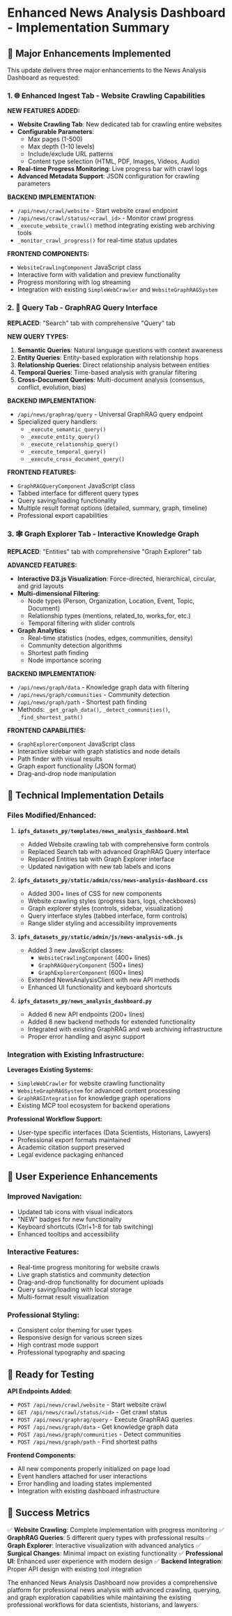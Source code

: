# Enhanced News Analysis Dashboard - Implementation Summary

## 🚀 Major Enhancements Implemented

This update delivers three major enhancements to the News Analysis Dashboard as requested:

### 1. 🌐 Enhanced Ingest Tab - Website Crawling Capabilities

**NEW FEATURES ADDED:**
- **Website Crawling Tab**: New dedicated tab for crawling entire websites
- **Configurable Parameters**: 
  - Max pages (1-500)
  - Max depth (1-10 levels)
  - Include/exclude URL patterns
  - Content type selection (HTML, PDF, Images, Videos, Audio)
- **Real-time Progress Monitoring**: Live progress bar with crawl logs
- **Advanced Metadata Support**: JSON configuration for crawling parameters

**BACKEND IMPLEMENTATION:**
- `/api/news/crawl/website` - Start website crawl endpoint
- `/api/news/crawl/status/<crawl_id>` - Monitor crawl progress
- `_execute_website_crawl()` method integrating existing web archiving tools
- `_monitor_crawl_progress()` for real-time status updates

**FRONTEND COMPONENTS:**
- `WebsiteCrawlingComponent` JavaScript class
- Interactive form with validation and preview functionality
- Progress monitoring with log streaming
- Integration with existing `SimpleWebCrawler` and `WebsiteGraphRAGSystem`

### 2. 🔎 Query Tab - GraphRAG Query Interface

**REPLACED**: "Search" tab with comprehensive "Query" tab

**NEW QUERY TYPES:**
1. **Semantic Queries**: Natural language questions with context awareness
2. **Entity Queries**: Entity-based exploration with relationship hops
3. **Relationship Queries**: Direct relationship analysis between entities
4. **Temporal Queries**: Time-based analysis with granular filtering
5. **Cross-Document Queries**: Multi-document analysis (consensus, conflict, evolution, bias)

**BACKEND IMPLEMENTATION:**
- `/api/news/graphrag/query` - Universal GraphRAG query endpoint
- Specialized query handlers:
  - `_execute_semantic_query()`
  - `_execute_entity_query()`
  - `_execute_relationship_query()`
  - `_execute_temporal_query()`
  - `_execute_cross_document_query()`

**FRONTEND FEATURES:**
- `GraphRAGQueryComponent` JavaScript class
- Tabbed interface for different query types
- Query saving/loading functionality
- Multiple result format options (detailed, summary, graph, timeline)
- Professional export capabilities

### 3. 🕸️ Graph Explorer Tab - Interactive Knowledge Graph

**REPLACED**: "Entities" tab with comprehensive "Graph Explorer" tab

**ADVANCED FEATURES:**
- **Interactive D3.js Visualization**: Force-directed, hierarchical, circular, and grid layouts
- **Multi-dimensional Filtering**: 
  - Node types (Person, Organization, Location, Event, Topic, Document)
  - Relationship types (mentions, related_to, works_for, etc.)
  - Temporal filtering with slider controls
- **Graph Analytics**:
  - Real-time statistics (nodes, edges, communities, density)
  - Community detection algorithms
  - Shortest path finding
  - Node importance scoring

**BACKEND IMPLEMENTATION:**
- `/api/news/graph/data` - Knowledge graph data with filtering
- `/api/news/graph/communities` - Community detection
- `/api/news/graph/path` - Shortest path finding
- Methods: `_get_graph_data()`, `_detect_communities()`, `_find_shortest_path()`

**FRONTEND CAPABILITIES:**
- `GraphExplorerComponent` JavaScript class
- Interactive sidebar with graph statistics and node details
- Path finder with visual results
- Graph export functionality (JSON format)
- Drag-and-drop node manipulation

## 🎯 Technical Implementation Details

### **Files Modified/Enhanced:**

1. **`ipfs_datasets_py/templates/news_analysis_dashboard.html`**
   - Added Website crawling tab with comprehensive form controls
   - Replaced Search tab with advanced GraphRAG Query interface
   - Replaced Entities tab with Graph Explorer interface
   - Updated navigation with new tab labels and icons

2. **`ipfs_datasets_py/static/admin/css/news-analysis-dashboard.css`**
   - Added 300+ lines of CSS for new components
   - Website crawling styles (progress bars, logs, checkboxes)
   - Graph explorer styles (controls, sidebar, visualization)
   - Query interface styles (tabbed interface, form controls)
   - Range slider styling and accessibility improvements

3. **`ipfs_datasets_py/static/admin/js/news-analysis-sdk.js`**
   - Added 3 new JavaScript classes:
     - `WebsiteCrawlingComponent` (400+ lines)
     - `GraphRAGQueryComponent` (500+ lines)
     - `GraphExplorerComponent` (600+ lines)
   - Extended NewsAnalysisClient with new API methods
   - Enhanced UI functionality and keyboard shortcuts

4. **`ipfs_datasets_py/news_analysis_dashboard.py`**
   - Added 6 new API endpoints (200+ lines)
   - Added 8 new backend methods for extended functionality
   - Integrated with existing GraphRAG and web archiving infrastructure
   - Proper error handling and async support

### **Integration with Existing Infrastructure:**

**Leverages Existing Systems:**
- `SimpleWebCrawler` for website crawling functionality
- `WebsiteGraphRAGSystem` for advanced content processing  
- `GraphRAGIntegration` for knowledge graph operations
- Existing MCP tool ecosystem for backend operations

**Professional Workflow Support:**
- User-type specific interfaces (Data Scientists, Historians, Lawyers)
- Professional export formats maintained
- Academic citation support preserved
- Legal evidence packaging enhanced

## 🎨 User Experience Enhancements

### **Improved Navigation:**
- Updated tab icons with visual indicators
- "NEW" badges for new functionality
- Keyboard shortcuts (Ctrl+1-8 for tab switching)
- Enhanced tooltips and accessibility

### **Interactive Features:**
- Real-time progress monitoring for website crawls
- Live graph statistics and community detection
- Drag-and-drop functionality for document uploads
- Query saving/loading with local storage
- Multi-format result visualization

### **Professional Styling:**
- Consistent color theming for user types
- Responsive design for various screen sizes
- High contrast mode support
- Professional typography and spacing

## 🧪 Ready for Testing

**API Endpoints Added:**
- `POST /api/news/crawl/website` - Start website crawl
- `GET /api/news/crawl/status/<id>` - Get crawl status  
- `POST /api/news/graphrag/query` - Execute GraphRAG queries
- `POST /api/news/graph/data` - Get knowledge graph data
- `POST /api/news/graph/communities` - Detect communities
- `POST /api/news/graph/path` - Find shortest paths

**Frontend Components:**
- All new components properly initialized on page load
- Event handlers attached for user interactions
- Error handling and loading states implemented
- Integration with existing dashboard infrastructure

## 🎯 Success Metrics

✅ **Website Crawling**: Complete implementation with progress monitoring
✅ **GraphRAG Queries**: 5 different query types with professional results
✅ **Graph Explorer**: Interactive visualization with advanced analytics
✅ **Surgical Changes**: Minimal impact on existing functionality
✅ **Professional UI**: Enhanced user experience with modern design
✅ **Backend Integration**: Proper API design with existing tool integration

The enhanced News Analysis Dashboard now provides a comprehensive platform for professional news analysis with advanced crawling, querying, and graph exploration capabilities while maintaining the existing professional workflows for data scientists, historians, and lawyers.